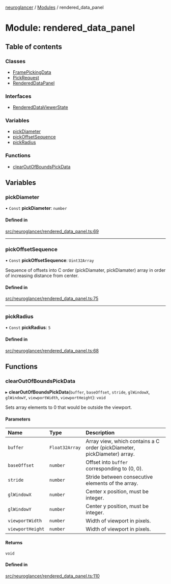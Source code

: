 [neuroglancer](../README.md) / [Modules](../modules.md) / rendered\_data\_panel

# Module: rendered\_data\_panel

## Table of contents

### Classes

- [FramePickingData](../classes/rendered_data_panel.FramePickingData.md)
- [PickRequest](../classes/rendered_data_panel.PickRequest.md)
- [RenderedDataPanel](../classes/rendered_data_panel.RenderedDataPanel.md)

### Interfaces

- [RenderedDataViewerState](../interfaces/rendered_data_panel.RenderedDataViewerState.md)

### Variables

- [pickDiameter](rendered_data_panel.md#pickdiameter)
- [pickOffsetSequence](rendered_data_panel.md#pickoffsetsequence)
- [pickRadius](rendered_data_panel.md#pickradius)

### Functions

- [clearOutOfBoundsPickData](rendered_data_panel.md#clearoutofboundspickdata)

## Variables

### pickDiameter

• `Const` **pickDiameter**: `number`

#### Defined in

[src/neuroglancer/rendered_data_panel.ts:69](https://github.com/ActiveBrainAtlas2/neuroglancer/blob/285e65d7/src/neuroglancer/rendered_data_panel.ts#L69)

___

### pickOffsetSequence

• `Const` **pickOffsetSequence**: `Uint32Array`

Sequence of offsets into C order (pickDiamater, pickDiamater) array in order of increasing
distance from center.

#### Defined in

[src/neuroglancer/rendered_data_panel.ts:75](https://github.com/ActiveBrainAtlas2/neuroglancer/blob/285e65d7/src/neuroglancer/rendered_data_panel.ts#L75)

___

### pickRadius

• `Const` **pickRadius**: ``5``

#### Defined in

[src/neuroglancer/rendered_data_panel.ts:68](https://github.com/ActiveBrainAtlas2/neuroglancer/blob/285e65d7/src/neuroglancer/rendered_data_panel.ts#L68)

## Functions

### clearOutOfBoundsPickData

▸ **clearOutOfBoundsPickData**(`buffer`, `baseOffset`, `stride`, `glWindowX`, `glWindowY`, `viewportWidth`, `viewportHeight`): `void`

Sets array elements to 0 that would be outside the viewport.

#### Parameters

| Name | Type | Description |
| :------ | :------ | :------ |
| `buffer` | `Float32Array` | Array view, which contains a C order (pickDiameter, pickDiameter) array. |
| `baseOffset` | `number` | Offset into `buffer` corresponding to (0, 0). |
| `stride` | `number` | Stride between consecutive elements of the array. |
| `glWindowX` | `number` | Center x position, must be integer. |
| `glWindowY` | `number` | Center y position, must be integer. |
| `viewportWidth` | `number` | Width of viewport in pixels. |
| `viewportHeight` | `number` | Width of viewport in pixels. |

#### Returns

`void`

#### Defined in

[src/neuroglancer/rendered_data_panel.ts:110](https://github.com/ActiveBrainAtlas2/neuroglancer/blob/285e65d7/src/neuroglancer/rendered_data_panel.ts#L110)
